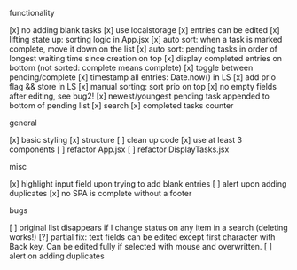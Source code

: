 functionality

[x] no adding blank tasks
[x] use localstorage 
[x] entries can be edited
[x] lifting state up: sorting logic in App.jsx
[x] auto sort: when a task is marked complete, move it down on the list
[x] auto sort: pending tasks in order of longest waiting time since creation on top
[x] display completed entries on bottom (not sorted: complete means complete)
[x] toggle between pending/complete
[x] timestamp all entries: Date.now() in LS
[x] add prio flag && store in LS
[x] manual sorting: sort prio on top
[x] no empty fields after editing, see bug2!
[x] newest/youngest pending task appended to bottom of pending list
[x] search
[x] completed tasks counter


general

[x] basic styling
[x] structure
[ ] clean up code
[x] use at least 3 components
[ ] refactor App.jsx
[ ] refactor DisplayTasks.jsx


misc

[x] highlight input field upon trying to add blank entries
[ ] alert upon adding duplicates
[x] no SPA is complete without a footer


bugs

[ ] original list disappears if I change status on any item in a search (deleting works!)
[?] partial fix: text fields can be edited except first character with Back key. Can be edited fully if selected with mouse and overwritten. 
[ ] alert on adding duplicates